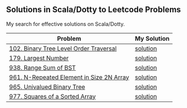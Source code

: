 
## Solutions in Scala/Dotty to Leetcode Problems

My search for effective solutions on Scala/Dotty.

| Problem   | My Solution |
|-----------|-------------|
|[102. Binary Tree Level Order Traversal](https://leetcode.com/problems/binary-tree-level-order-traversal/) | [solution](https://github.com/alexander-myltsev/leetcode-scala3_dotty/blob/master/solutions/102_binary-tree-level-order-traversal.scala)|
|[179. Largest Number](https://leetcode.com/problems/largest-number/) | [solution](https://github.com/alexander-myltsev/leetcode-scala3_dotty/blob/master/solutions/179_largest-number/)|
|[938. Range Sum of BST](https://leetcode.com/problems/range-sum-of-bst/) | [solution](https://github.com/alexander-myltsev/leetcode-scala3_dotty/blob/master/solutions/938_range-sum-of-bst.scala)|
|[961. N-Repeated Element in Size 2N Array](https://leetcode.com/problems/n-repeated-element-in-size-2n-array/) | [solution](https://github.com/alexander-myltsev/leetcode-scala3_dotty/blob/master/solutions/961_n-repeated-element-in-size-2n-array/)|
|[965. Univalued Binary Tree](https://leetcode.com/problems/univalued-binary-tree/) | [solution](https://github.com/alexander-myltsev/leetcode-scala3_dotty/blob/master/solutions/965_univalued-binary-tree/)|
|[977. Squares of a Sorted Array](https://leetcode.com/problems/squares-of-a-sorted-array/) | [solution](https://github.com/alexander-myltsev/leetcode-scala3_dotty/blob/master/solutions/977_squares-of-a-sorted-array/)|
